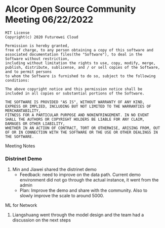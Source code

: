 # Alcor Open Source Community Meeting 06/22/2022


    MIT License
    Copyright(c) 2020 Futurewei Cloud

    Permission is hereby granted,
    free of charge, to any person obtaining a copy of this software and associated documentation files(the "Software"), to deal in the Software without restriction,
    including without limitation the rights to use, copy, modify, merge, publish, distribute, sublicense, and / or sell copies of the Software, and to permit persons
    to whom the Software is furnished to do so, subject to the following conditions:

    The above copyright notice and this permission notice shall be included in all copies or substantial portions of the Software.

    THE SOFTWARE IS PROVIDED "AS IS", WITHOUT WARRANTY OF ANY KIND, EXPRESS OR IMPLIED, INCLUDING BUT NOT LIMITED TO THE WARRANTIES OF MERCHANTABILITY,
    FITNESS FOR A PARTICULAR PURPOSE AND NONINFRINGEMENT. IN NO EVENT SHALL THE AUTHORS OR COPYRIGHT HOLDERS BE LIABLE FOR ANY CLAIM, DAMAGES OR OTHER LIABILITY,
    WHETHER IN AN ACTION OF CONTRACT, TORT OR OTHERWISE, ARISING FROM, OUT OF OR IN CONNECTION WITH THE SOFTWARE OR THE USE OR OTHER DEALINGS IN THE SOFTWARE.


Meeting Notes

### Distrinet Demo 

1. Min and Jiawei shared the distrinet demo
    * Feedback: need to improve on the data path. Current demo  environment did not go through the actual instance, it went from the admin 
    * Plan: Improve the demo and share with the community. Also to slowly improve the scale to around 5000.

ML for Network
1. Liangshuang went through the model design and the team had a discussion on the next steps 